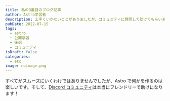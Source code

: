 ```yaml
---
title: 私の3番目のブログ記事
author: Astro学習者
description: 上手くいかないことがありましたが、コミュニティに質問して助けてもらいました！
pubDate: 2022-07-15
tags:
  - astro
  - 公開学習
  - 後退
  - コミュニティ
isDraft: false
categories:
  - etc
image: noimage.png
---
```


すべてがスムーズにいくわけではありませんでしたが、Astro で何かを作るのは楽しいです。そして、[Discord コミュニティ](https://astro.build/chat)は本当にフレンドリーで助けになります！
